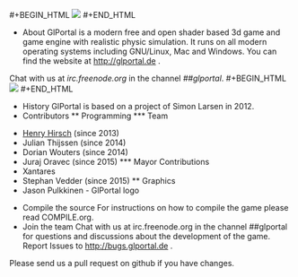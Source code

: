 #+BEGIN_HTML
<a href="https://jenkins.glportal.de/job/GlPortal/"><img src="https://jenkins.glportal.de/buildStatus/icon?job=GlPortal"></a>
#+END_HTML

* About
GlPortal is a modern free and open shader based 3d game and game engine with realistic physic simulation.
It runs on all modern operating systems including GNU/Linux, Mac and Windows.
You can find the website at http://glportal.de .

Chat with us at *irc.freenode.org* in the channel *##glportal*.
#+BEGIN_HTML
<img src="http://glportal.de/glportal.gif">
#+END_HTML

* History 
GlPortal is based on a project of Simon Larsen in 2012.
* Contributors
** Programming
*** Team
- [Henry Hirsch](http://w3-net.de/) (since 2013)
- Julian Thijssen (since 2014)
- Dorian Wouters (since 2014)
- Juraj Oravec (since 2015)
*** Mayor Contributions
- Xantares
- Stephan Vedder (since 2015)
** Graphics
- Jason Pulkkinen - GlPortal logo
* Compile the source
For instructions on how to compile the game please read COMPILE.org.
* Join the team
Chat with us at irc.freenode.org in the channel ##glportal
for questions and discussions about the development of the game.
Report Issues to http://bugs.glportal.de .

Please send us a pull request on github if you have changes.
